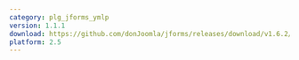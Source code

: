 ```yaml
---
category: plg_jforms_ymlp
version: 1.1.1
download: https://github.com/donJoomla/jforms/releases/download/v1.6.2/plg_jforms_ymlp_111_j25.zip
platform: 2.5
---
```

